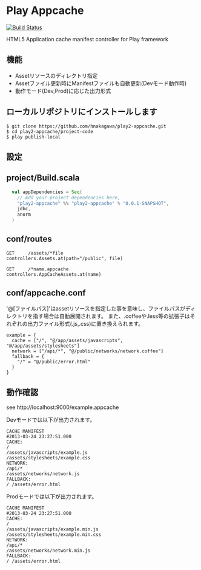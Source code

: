 Play Appcache
=============

[![Build Status](https://travis-ci.org/hnakagawa/play2-appcache.png)](https://travis-ci.org/hnakagawa/play2-appcache.png)

HTML5 Application cache manifest controller for Play framework


機能
------
+  Assetリソースのディレクトリ指定
+  Assetファイル更新時にManifestファイルも自動更新(Devモード動作時)
+  動作モード(Dev,Prod)に応じた出力形式


ローカルリポジトリにインストールします
------

```
$ git clone https://github.com/hnakagawa/play2-appcache.git
$ cd play2-appcache/project-code
$ play publish-local
```

設定
------
## project/Build.scala

```scala
  val appDependencies = Seq(
    // Add your project dependencies here,
    "play2-appcache" %% "play2-appcache" % "0.0.1-SNAPSHOT",
    jdbc,
    anorm
  )
```

## conf/routes

```text
GET     /assets/*file               controllers.Assets.at(path="/public", file)

GET     /*name.appcache             controllers.AppCacheAssets.at(name)
```

## conf/appcache.conf
'@[ファイルパス]'はassetリソースを指定した事を意味し、ファイルパスがディレクトリを指す場合は自動展開されます。
また、.coffeeや.less等の拡張子はそれぞれの出力ファイル形式(.js,.css)に置き換えられます。

```text
example = {
  cache = ["/", "@/app/assets/javascripts", "@/app/assets/stylesheets"]
  network = ["/api/*", "@/public/networks/network.coffee"]
  fallback = {
    "/" = "@/public/error.html"
  }
}
```

## 動作確認
see http://localhost:9000/example.appcache

Devモードでは以下が出力されます。
```text
CACHE MANIFEST
#2013-03-24 23:27:51.000
CACHE:
/
/assets/javascripts/example.js
/assets/stylesheets/example.css
NETWORK:
/api/*
/assets/networks/network.js
FALLBACK:
/ /assets/error.html
```

Prodモードでは以下が出力されます。
```text
CACHE MANIFEST
#2013-03-24 23:27:51.000
CACHE:
/
/assets/javascripts/example.min.js
/assets/stylesheets/example.min.css
NETWORK:
/api/*
/assets/networks/network.min.js
FALLBACK:
/ /assets/error.html
```
